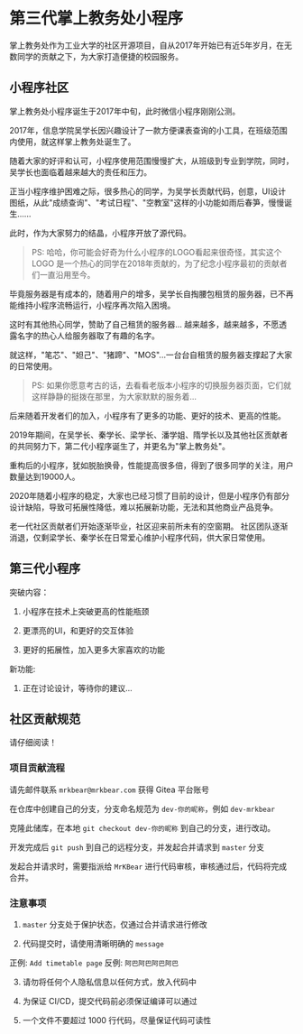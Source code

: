 # 第三代掌上教务处小程序

掌上教务处作为工业大学的社区开源项目，自从2017年开始已有近5年岁月，在无数同学的贡献之下，为大家打造便捷的校园服务。

## 小程序社区

掌上教务处小程序诞生于2017年中旬，此时微信小程序刚刚公测。

2017年，信息学院吴学长因兴趣设计了一款方便课表查询的小工具，在班级范围内使用，就这样掌上教务处诞生了。

随着大家的好评和认可，小程序使用范围慢慢扩大，从班级到专业到学院，同时，吴学长也面临着越来越大的责任和压力。

正当小程序维护困难之际，很多热心的同学，为吴学长贡献代码，创意，UI设计图纸，从此"成绩查询"、"考试日程"、"空教室"这样的小功能如雨后春笋，慢慢诞生......

此时，作为大家努力的结晶，小程序开放了源代码。

> PS:
> 哈哈，你可能会好奇为什么小程序的LOGO看起来很奇怪，其实这个 LOGO 是一个热心的同学在2018年贡献的，为了纪念小程序最初的贡献者们一直沿用至今。

毕竟服务器是有成本的，随着用户的增多，吴学长自掏腰包租赁的服务器，已不再能维持小程序流畅运行，小程序再次陷入困境。

这时有其他热心同学，赞助了自己租赁的服务器...
越来越多，越来越多，不愿透露名字的热心人给服务器取了有趣的名字。

就这样，"笔芯"、"妲己"、"猪蹄"、"MOS"...一台台自租赁的服务器支撑起了大家的日常使用。

> PS:
> 如果你愿意考古的话，去看看老版本小程序的切换服务器页面，它们就这样静静的挺拨在那里，为大家默默的服务着...

后来随着开发者们的加入，小程序有了更多的功能、更好的技术、更高的性能。

2019年期间，在吴学长、秦学长、梁学长、潘学姐、隋学长以及其他社区贡献者的共同努力下，第二代小程序诞生了，并更名为"掌上教务处"。

重构后的小程序，犹如脱胎换骨，性能提高很多倍，得到了很多同学的关注，用户数量达到19000人。

2020年随着小程序的稳定，大家也已经习惯了目前的设计，但是小程序仍有部分设计缺陷，导致可拓展性降低，难以拓展新功能，无法和其他商业产品竞争。

老一代社区贡献者们开始逐渐毕业，社区迎来前所未有的空窗期。
社区团队逐渐消退，仅剩梁学长、秦学长在日常爱心维护小程序代码，供大家日常使用。

## 第三代小程序

突破内容：

1. 小程序在技术上突破更高的性能瓶颈

2. 更漂亮的UI，和更好的交互体验

3. 更好的拓展性，加入更多大家喜欢的功能

新功能:

1. 正在讨论设计，等待你的建议...

## 社区贡献规范

请仔细阅读！
### 项目贡献流程

请先邮件联系 ```mrkbear@mrkbear.com``` 获得 Gitea 平台账号

在仓库中创建自己的分支，分支命名规范为 ```dev-你的昵称```，例如 ```dev-mrkbear```

克隆此储库，在本地 ```git checkout dev-你的昵称``` 到自己的分支，进行改动。

开发完成后 ```git push``` 到自己的远程分支，并发起合并请求到 ```master``` 分支

发起合并请求时，需要指派给 ```MrKBear``` 进行代码审核，审核通过后，代码将完成合并。

### 注意事项

1. ```master``` 分支处于保护状态，仅通过合并请求进行修改

2. 代码提交时，请使用清晰明确的 ```message```

正例: ```Add timetable page``` 反例: ```阿巴阿巴阿巴阿巴```

3. 请勿将任何个人隐私信息以任何方式，放入代码中

4. 为保证 CI/CD，提交代码前必须保证编译可以通过

5. 一个文件不要超过 1000 行代码，尽量保证代码可读性